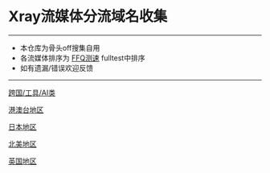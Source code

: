 # Xray流媒体分流域名收集
----
- 本仓库为骨头off搜集自用
- 各流媒体排序为 [FFQ测速](https://t.meFFQMiaokoBot) fulltest中排序
- 如有遗漏/错误欢迎反馈
----
[跨国/工具/AI类](https://github.com/gutouoff1/xray_diversion/blob/main/%E8%B7%A8%E5%9B%BD_%E5%B7%A5%E5%85%B7.md)

[港澳台地区](https://github.com/gutouoff1/xray_diversion/blob/main/%E6%B8%AF%E6%BE%B3%E5%8F%B0.md)

[日本地区](https://github.com/gutouoff1/xray_diversion/blob/main/%E6%97%A5%E6%9C%AC.md)

[北美地区](https://github.com/gutouoff1/xray_diversion/blob/main/%E5%8C%97%E7%BE%8E.md)

[英国地区](https://github.com/gutouoff1/xray_diversion/blob/main/%E8%8B%B1%E5%9B%BD.md)
